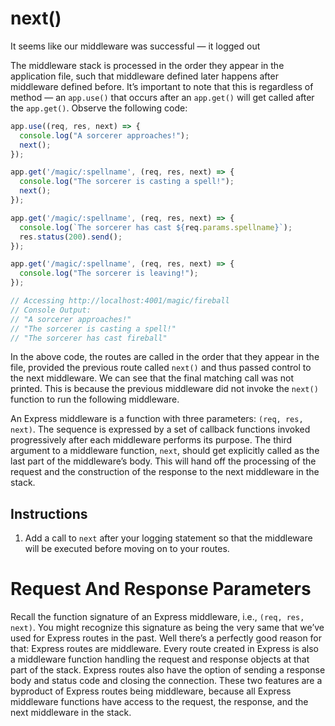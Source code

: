 # next()

It seems like our middleware was successful — it logged out

The middleware stack is processed in the order they appear in the application file, such that middleware defined later happens after middleware defined before. It’s important to note that this is regardless of method — an ``app.use()`` that occurs after an ``app.get()`` will get called after the ``app.get()``. Observe the following code:

```javascript
app.use((req, res, next) => {
  console.log("A sorcerer approaches!");
  next();
});

app.get('/magic/:spellname', (req, res, next) => {
  console.log("The sorcerer is casting a spell!");
  next();
});

app.get('/magic/:spellname', (req, res, next) => {
  console.log(`The sorcerer has cast ${req.params.spellname}`);
  res.status(200).send();
});

app.get('/magic/:spellname', (req, res, next) => {
  console.log("The sorcerer is leaving!");
});

// Accessing http://localhost:4001/magic/fireball 
// Console Output:
// "A sorcerer approaches!"
// "The sorcerer is casting a spell!"
// "The sorcerer has cast fireball"
```

In the above code, the routes are called in the order that they appear in the file, provided the previous route called ``next()`` and thus passed control to the next middleware. We can see that the final matching call was not printed. This is because the previous middleware did not invoke the ``next()`` function to run the following middleware.

An Express middleware is a function with three parameters: ``(req, res, next)``. The sequence is expressed by a set of callback functions invoked progressively after each middleware performs its purpose. The third argument to a middleware function, ``next``, should get explicitly called as the last part of the middleware’s body. This will hand off the processing of the request and the construction of the response to the next middleware in the stack.

## Instructions
1. Add a call to ``next`` after your logging statement so that the middleware will be executed before moving on to your routes.

# Request And Response Parameters
Recall the function signature of an Express middleware, i.e., ``(req, res, next)``. You might recognize this signature as being the very same that we’ve used for Express routes in the past. Well there’s a perfectly good reason for that: Express routes are middleware. Every route created in Express is also a middleware function handling the request and response objects at that part of the stack. Express routes also have the option of sending a response body and status code and closing the connection. These two features are a byproduct of Express routes being middleware, because all Express middleware functions have access to the request, the response, and the next middleware in the stack.